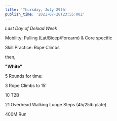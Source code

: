 ```yaml
---
title: 'Thursday, July 29th'
publish_time: '2021-07-28T23:55:00Z'
---
```


*Last Day of Deload Week*

Mobility: Pulling (Lat/Bicep/Forearm) & Core specific

Skill Practice: Rope Climbs

then,

**"White"**

5 Rounds for time:

3 Rope Climbs to 15′

10 T2B

21 Overhead Walking Lunge Steps (45/25lb plate)

400M Run
